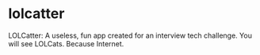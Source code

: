 # lolcatter
LOLCatter: A useless, fun app created for an interview tech challenge.  You will see LOLCats.  Because Internet.
